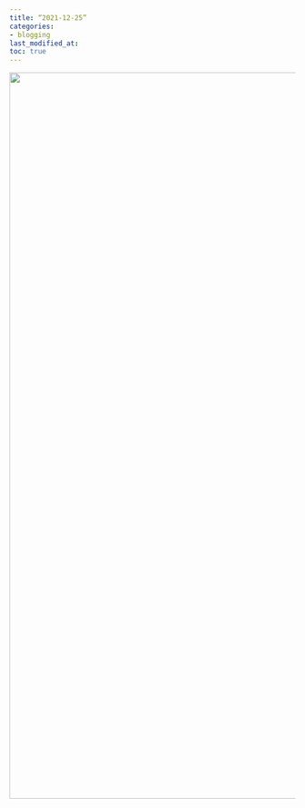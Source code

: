 ```yaml
---
title: “2021-12-25”
categories:
- blogging
last_modified_at: 
toc: true
---
```


<img width="1280" src="https://user-images.githubusercontent.com/94824295/147385816-e254a9d7-4243-492a-89c4-edb69c87d248.png">
